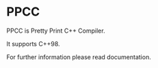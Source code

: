 # PPCC

  PPCC is Pretty Print C++ Compiler.
  
  It supports C++98.
  
  For further information please read documentation.
